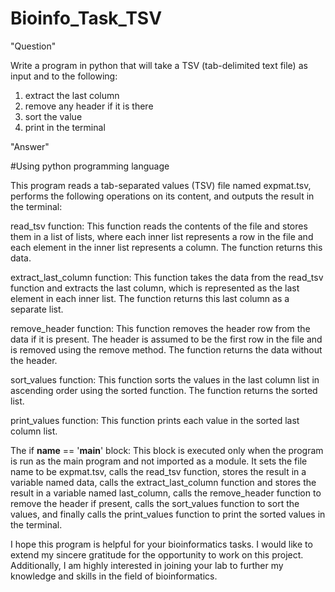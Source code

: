 # Bioinfo_Task_TSV

"Question"

Write a program in python that will take a TSV (tab-delimited text file) as input and to the following: 
1. extract the last column
2. remove any header if it is there 
3. sort the value 
4. print in the terminal

"Answer"

#Using python programming language

This program reads a tab-separated values (TSV) file named expmat.tsv, performs the following operations on its content, and outputs the result in the terminal:

read_tsv function: This function reads the contents of the file and stores them in a list of lists, where each inner list represents a row in the file and each element in the inner list represents a column. The function returns this data.

extract_last_column function: This function takes the data from the read_tsv function and extracts the last column, which is represented as the last element in each inner list. The function returns this last column as a separate list.

remove_header function: This function removes the header row from the data if it is present. The header is assumed to be the first row in the file and is removed using the remove method. The function returns the data without the header.

sort_values function: This function sorts the values in the last column list in ascending order using the sorted function. The function returns the sorted list.

print_values function: This function prints each value in the sorted last column list.

The if __name__ == '__main__' block: This block is executed only when the program is run as the main program and not imported as a module. It sets the file name to be expmat.tsv, calls the read_tsv function, stores the result in a variable named data, calls the extract_last_column function and stores the result in a variable named last_column, calls the remove_header function to remove the header if present, calls the sort_values function to sort the values, and finally calls the print_values function to print the sorted values in the terminal.

I hope this program is helpful for your bioinformatics tasks. I would like to extend my sincere gratitude for the opportunity to work on this project. Additionally, I am highly interested in joining your lab to further my knowledge and skills in the field of bioinformatics.
